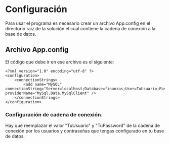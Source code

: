 ﻿# Configuración

Para usar el programa es necesario crear un archivo App.config en el directorio raiz de la solución el cual contiene la cadena de conexión a la base de datos.

## Archivo App.config
El código que debe ir en ese archivo es el siguiente:

```
<?xml version="1.0" encoding="utf-8" ?>
<configuration>
	<connectionStrings>
		<add name="MySQL" connectionString="Server=localhost;Database=finanzas;User=TuUsuario;Password=TuPassword;" providerName="MySql.Data.MySqlClient" />
	</connectionStrings>
</configuration>
```

### Configuración de cadena de conexión.
Hay que reemplazar el valor "TuUsuario" y "TuPassword" de la cadena de conexión por los usuarios y contraseñas que tengas configurado en tu base de datos.

